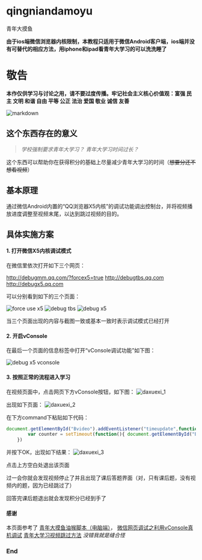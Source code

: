 # qingniandamoyu
青年大摸鱼

**由于ios端微信浏览器内核限制，本教程只适用于微信Android客户端，ios端并没有可替代的相应方法，用iphone和ipad看青年大学习的可以洗洗睡了**

# 敬告

**本作仅供学习与讨论之用，请不要过度传播。牢记社会主义核心价值观：富强 民主 文明 和谐 自由 平等 公正 法治 爱国 敬业 诚信 友善**


![markdown](https://www.mdeditor.cn/images/logos/markdown.png "markdown")


## 这个东西存在的意义

>*学校强制要求青年大学习？*
>*青年大学习时间过长？*

这个东西可以帮助你在获得积分的基础上尽量减少青年大学习的时间（~~想要分还不想看视频~~）

## 基本原理

通过微信Android内置的“QQ浏览器X5内核”的调试功能调出控制台，并将视频播放进度调整至视频末尾，以达到跳过视频的目的。

## 具体实施方案

#### 1. 打开微信X5内核调试模式

在微信里依次打开如下三个网页：

<http://debugmm.qq.com/?forcex5=true>
<http://debugtbs.qq.com>
<http://debugx5.qq.com>

可以分别看到如下的三个页面：

![force use x5](https://fangkehou-team.github.io/qingniandamoyu/imagees/force_use_x5.jpg "force use x5")
![debug tbs](https://fangkehou-team.github.io/qingniandamoyu/imagees/debug_tbs.jpg "debug tbs")
![debug x5](https://fangkehou-team.github.io/qingniandamoyu/imagees/debug_x5.jpg "debug x5")

当三个页面出现的内容与截图一致或基本一致时表示调试模式已经打开

#### 2. 开启vConsole

在最后一个页面的信息标签中打开“vConsole调试功能”如下图：

![debug x5 vconsole](https://fangkehou-team.github.io/qingniandamoyu/imagees/debug_x5_vconsole.jpg "debug x5 vconsole")

#### 3. 按照正常的流程进入学习

在视频页面中，点击网页下方vConsole按钮，如下图：
![daxuexi_1](https://fangkehou-team.github.io/qingniandamoyu/imagees/daxuexi_1.jpg "daxuexi_1")

出现如下页面：
![daxuexi_2](https://fangkehou-team.github.io/qingniandamoyu/imagees/daxuexi_2.jpg "daxuexi_2")

在下方command下粘贴如下代码：

```javascript
document.getElementById("Bvideo").addEventListener("timeupdate",function(){
        var counter = setTimeout(function(){ document.getElementById("Bvideo").currentTime=10000; clearTimeout(counter);}, 1000);
    })
```

并按下OK，出现如下结果：
![daxuexi_3](https://fangkehou-team.github.io/qingniandamoyu/imagees/daxuexi_3.jpg "daxuexi_3")

点击上方空白处退出该页面

过一会你就会发现视频停止了并且出现了课后答题界面（对，只有课后题，没有视频内的题，因为已经跳过了）

回答完课后题退出就会发现积分已经到手了

#### 感谢
本页面参考了
[青年大摸鱼油猴脚本（电脑端）](https://greasyfork.org/zh-CN/scripts/404861-%E9%9D%92%E5%B9%B4%E5%A4%A7%E6%91%B8%E9%B1%BC)，
[微信网页调试之利用vConsole真机调试](https://blog.csdn.net/flysnownet/article/details/93975099)
[青年大学习视频跳过方法](https://www.cnblogs.com/Mayfly-nymph/p/12613510.html)
*没错我就是缝合怪*

### End